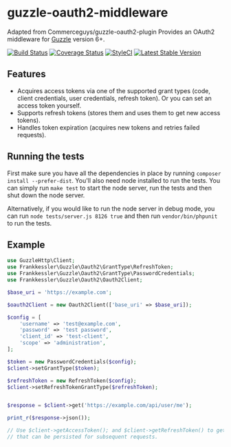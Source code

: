 guzzle-oauth2-middleware
====================

Adapted from Commerceguys/guzzle-oauth2-plugin
Provides an OAuth2 middleware for [Guzzle](http://guzzlephp.org/) version 6+.

[![Build Status](https://travis-ci.org/frankkessler/guzzle-oauth2-middleware.svg)](https://travis-ci.org/frankkessler/guzzle-oauth2-middleware)
[![Coverage Status](https://coveralls.io/repos/github/frankkessler/guzzle-oauth2-middleware/badge.svg?branch=master)](https://coveralls.io/github/frankkessler/guzzle-oauth2-middleware?branch=master)
[![StyleCI](https://styleci.io/repos/68926626/shield)](https://styleci.io/repos/68926626)
[![Latest Stable Version](https://poser.pugx.org/frankkessler/guzzle-oauth2-middleware/v/stable)](https://packagist.org/packages/frankkessler/guzzle-oauth2-middleware)


## Features

- Acquires access tokens via one of the supported grant types (code, client credentials,
  user credentials, refresh token). Or you can set an access token yourself.
- Supports refresh tokens (stores them and uses them to get new access tokens).
- Handles token expiration (acquires new tokens and retries failed requests).

## Running the tests

First make sure you have all the dependencies in place by running `composer install --prefer-dist`.  You'll also need node installed to run the tests.  You can simply run `make test` to start the node server, run the tests and then shut down the node server.

Alternatively, if you would like to run the node server in debug mode, you can run `node tests/server.js 8126 true` and then run `vendor/bin/phpunit` to run the tests.

## Example
```php
use GuzzleHttp\Client;
use Frankkessler\Guzzle\Oauth2\GrantType\RefreshToken;
use Frankkessler\Guzzle\Oauth2\GrantType\PasswordCredentials;
use Frankkessler\Guzzle\Oauth2\Oauth2Client;

$base_uri = 'https://example.com';

$oauth2Client = new Oauth2Client(['base_uri' => $base_uri]);

$config = [
    'username' => 'test@example.com',
    'password' => 'test password',
    'client_id' => 'test-client',
    'scope' => 'administration',
];

$token = new PasswordCredentials($config);
$client->setGrantType($token);

$refreshToken = new RefreshToken($config);
$client->setRefreshTokenGrantType($refreshToken);


$response = $client->get('https://example.com/api/user/me');

print_r($response->json());

// Use $client->getAccessToken(); and $client->getRefreshToken() to get tokens
// that can be persisted for subsequent requests.

```

